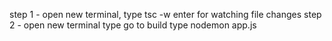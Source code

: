 step 1 - open new terminal, type   tsc -w   enter for watching file changes
step 2 - open new terminal  type go to build type   nodemon app.js
